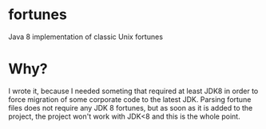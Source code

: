 # fortunes
Java 8 implementation of classic Unix fortunes

# Why?

I wrote it, because I needed someting that required at least JDK8 in order to force migration of some corporate code to the latest JDK.
Parsing fortune files does not require any JDK 8 fortunes, but as soon as it is added to the project, the project won't work with JDK<8 and this is the whole point.
